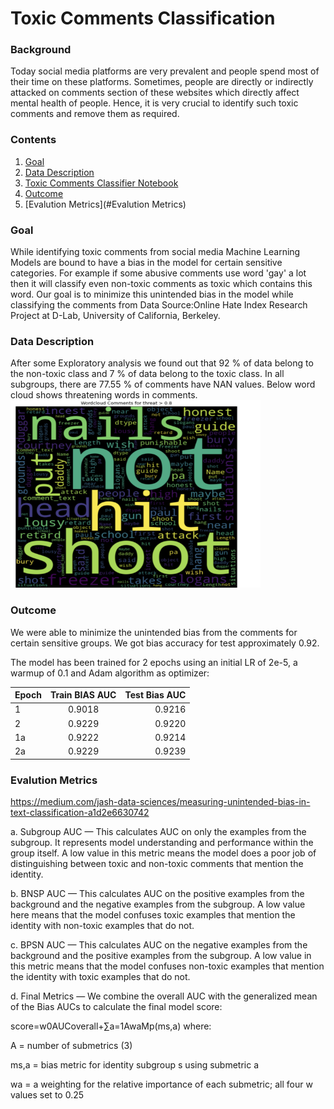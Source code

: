 # Toxic Comments Classification

### Background
Today social media platforms are very prevalent and people spend most of their time on these platforms. Sometimes, people are directly or indirectly attacked on comments section of these websites which directly affect mental health of people. Hence, it is very crucial to identify such toxic comments and remove them as required.

### Contents
1. [Goal](#goal)
2. [Data Description](#data-description)
3. <a href='https://github.com/karishmachauhan/ToxicCommentsClassification/blob/main/LSTMandGRU.ipynb'>Toxic Comments Classifier Notebook</a>
4. [Outcome](#outcome)
5. [Evalution Metrics](#Evalution Metrics)


### Goal
While identifying toxic comments from social media Machine Learning Models are bound to have a bias in the model for certain sensitive categories. For example if some abusive comments use word 'gay' a lot then it will classify even non-toxic comments as toxic which contains this word. Our goal is to minimize this unintended bias in the model while classifying the comments from Data Source:Online Hate Index Research Project at D-Lab, University of California, Berkeley.

### Data Description

After some Exploratory analysis we found out that 92 % of data belong to the non-toxic class and 7 % of data belong to the toxic class. In all subgroups, there are 77.55 % of comments have NAN values. Below word cloud shows threatening words in comments.<br>
<img src='https://github.com/karishmachauhan/ToxicCommentsClassification/blob/main/Screen%20Shot%202022-06-29%20at%207.40.47%20PM.png' alt='Word Cloud' height="300" width="400">

### Outcome
We were able to minimize the unintended bias from the comments for certain sensitive groups. We got bias accuracy for test approximately 0.92.

The model has been trained for 2 epochs using an initial LR of 2e-5, a warmup of 0.1 and Adam algorithm as optimizer:


| Epoch        | Train BIAS AUC          | Test Bias AUC  |
| ------------- |:-------------:| -----:|
| 1      | 0.9018 |0.9216|
| 2       | 0.9229      |    0.9220 |
| 1a |0.9222|    0.9214 |
| 2a |  0.9229     |     0.9239 |


### Evalution Metrics
https://medium.com/jash-data-sciences/measuring-unintended-bias-in-text-classification-a1d2e6630742

a. Subgroup AUC — This calculates AUC on only the examples from the subgroup. It represents model understanding and performance within the group itself. A low value in this metric means the model does a poor job of distinguishing between toxic and non-toxic comments that mention the identity.

b. BNSP AUC — This calculates AUC on the positive examples from the background and the negative examples from the subgroup. A low value here means that the model confuses toxic examples that mention the identity with non-toxic examples that do not.

c. BPSN AUC — This calculates AUC on the negative examples from the background and the positive examples from the subgroup. A low value in this metric means that the model confuses non-toxic examples that mention the identity with toxic examples that do not.

d. Final Metrics — We combine the overall AUC with the generalized mean of the Bias AUCs to calculate the final model score:

score=w0AUCoverall+∑a=1AwaMp(ms,a) where:

A = number of submetrics (3)

ms,a = bias metric for identity subgroup s using submetric a

wa = a weighting for the relative importance of each submetric; all four w values set to 0.25

